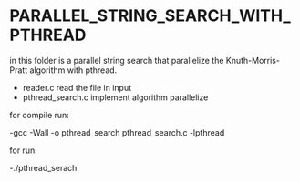 # PARALLEL_STRING_SEARCH_WITH_PTHREAD

in this folder is a parallel string search that parallelize the Knuth-Morris-Pratt algorithm with pthread. 

- reader.c read the file in input
- pthread_search.c implement algorithm parallelize 


for compile run:
  
-gcc -Wall -o pthread_search pthread_search.c -lpthread

for run:
  
-./pthread_serach <number of thread> <string to search> <path file>
